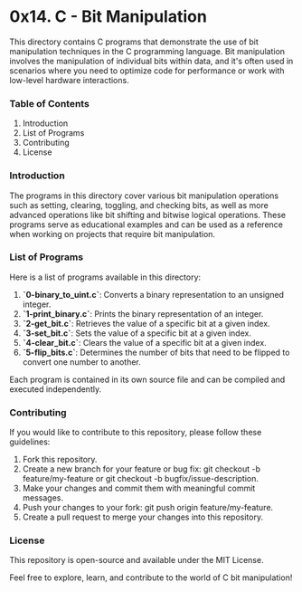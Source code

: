 <h1>0x14. C - Bit Manipulation</h1>
This directory contains C programs that demonstrate the use of bit manipulation techniques in the C programming language. Bit manipulation involves the manipulation of individual bits within data, and it's often used in scenarios where you need to optimize code for performance or work with low-level hardware interactions.

<h3>Table of Contents</h3>
<ol>
<li>Introduction</li>
<li>List of Programs</li>
<li>Contributing</li>
<li>License</li>
</ol>

<h3>Introduction</h3>
The programs in this directory cover various bit manipulation operations such as setting, clearing, toggling, and checking bits, as well as more advanced operations like bit shifting and bitwise logical operations. These programs serve as educational examples and can be used as a reference when working on projects that require bit manipulation.

<h3>List of Programs</h3>
Here is a list of programs available in this directory:

<ol>
    <li><b>`0-binary_to_uint.c`</b>: Converts a binary representation to an unsigned integer.</li>
    <li><b>`1-print_binary.c`</b>: Prints the binary representation of an integer.</li>
    <li><b>`2-get_bit.c`</b>: Retrieves the value of a specific bit at a given index.</li>
    <li><b>`3-set_bit.c`</b>: Sets the value of a specific bit at a given index.</li>
    <li><b>`4-clear_bit.c`</b>: Clears the value of a specific bit at a given index.</li>
    <li><b>`5-flip_bits.c`</b>: Determines the number of bits that need to be flipped to convert one number to another.</li>
</ol>

Each program is contained in its own source file and can be compiled and executed independently.

<h3>Contributing</h3>
If you would like to contribute to this repository, please follow these guidelines:

<ol>
    <li>Fork this repository.</li>
    <li>Create a new branch for your feature or bug fix: git checkout -b feature/my-feature or git checkout -b bugfix/issue-description.</li>
    <li>Make your changes and commit them with meaningful commit messages.</li>
    <li>Push your changes to your fork: git push origin feature/my-feature.</li>
    <li>Create a pull request to merge your changes into this repository.</li>
</ol>

<h3>License</h3>
This repository is open-source and available under the MIT License.

Feel free to explore, learn, and contribute to the world of C bit manipulation!
